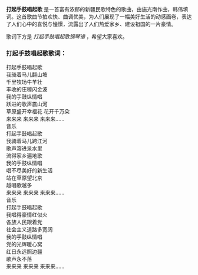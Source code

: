 

**打起手鼓唱起歌**
是一首富有浓郁的新疆民歌特色的歌曲，由施光南作曲，韩伟填词。这首歌曲节拍欢快、曲调优美，为人们展现了一幅美好生活的动感画卷，表达了人们心中的喜悦与憧憬，流露出了人们热爱家乡、建设祖国的一片豪情。

  
歌词下方是 _打起手鼓唱起歌钢琴谱_ ，希望大家喜欢。

### 打起手鼓唱起歌歌词：

打起手鼓唱起歌  
我骑着马儿翻山坡  
千里牧场牛羊壮  
丰收的庄稼闪金波  
我的手鼓纵情唱  
跃进的歌声震山河  
草原盛开幸福花 花开千万朵  
来来来 来来来 来来来……  
音乐  
打起手鼓唱起歌  
我骑着马儿跨江河  
歌声溶进泉水里  
流得家乡遍地歌  
我的手鼓纵情唱  
唱不尽美好的新生活  
站在草原望北京  
越唱歌越多  
来来来 来来来 来来来……  
音乐  
打起手鼓唱起歌  
我唱得豪情红似火  
各族人民跟着党  
社会主义道路多宽阔  
我的手鼓纵情唱  
党的光辉暖心窝  
红日永远照边疆  
歌声永不落  
来来来 来来来 来来来……

